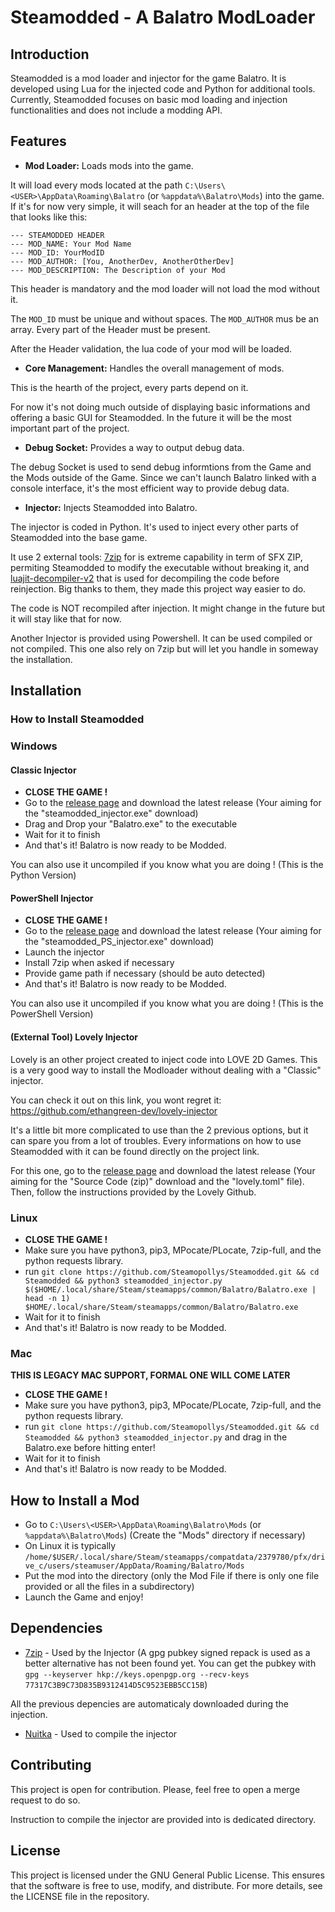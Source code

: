 # Steamodded - A Balatro ModLoader

## Introduction

Steamodded is a mod loader and injector for the game Balatro. It is developed using Lua for the injected code and Python for additional tools. Currently, Steamodded focuses on basic mod loading and injection functionalities and does not include a modding API.

## Features

- **Mod Loader:** Loads mods into the game.

It will load every mods located at the path `C:\Users\<USER>\AppData\Roaming\Balatro` (or `%appdata%\Balatro\Mods`) into the game.
If it's for now very simple, it will seach for an header at the top of the file that looks like this:

```text
--- STEAMODDED HEADER
--- MOD_NAME: Your Mod Name
--- MOD_ID: YourModID
--- MOD_AUTHOR: [You, AnotherDev, AnotherOtherDev]
--- MOD_DESCRIPTION: The Description of your Mod
```

This header is mandatory and the mod loader will not load the mod without it.

The `MOD_ID` must be unique and without spaces. The `MOD_AUTHOR` mus be an array. Every part of the Header must be present.

After the Header validation, the lua code of your mod will be loaded.

- **Core Management:** Handles the overall management of mods.

This is the hearth of the project, every parts depend on it.

For now it's not doing much outside of displaying basic informations and offering a basic GUI for Steamodded. In the future it will be the most important part of the project.

- **Debug Socket:** Provides a way to output debug data.

The debug Socket is used to send debug informtions from the Game and the Mods outside of the Game. Since we can't launch Balatro linked with a console interface, it's the most efficient way to provide debug data.

- **Injector:** Injects Steamodded into Balatro.

The injector is coded in Python. It's used to inject every other parts of Steamodded into the base game.

It use 2 external tools: [7zip](https://www.7-zip.org/) for is extreme capability in term of SFX ZIP, permiting Steamodded to modify the executable without breaking it, and [luajit-decompiler-v2](https://github.com/marsinator358/luajit-decompiler-v2) that is used for decompiling the code before reinjection. Big thanks to them, they made this project way easier to do.

The code is NOT recompiled after injection. It might change in the future but it will stay like that for now.

Another Injector is provided using Powershell. It can be used compiled or not compiled. This one also rely on 7zip but will let you handle in someway the installation.

## Installation

### How to Install Steamodded

### Windows

#### Classic Injector

- **CLOSE THE GAME !**
- Go to the [release page](https://github.com/Steamopollys/steamodded/releases) and download the latest release (Your aiming for the "steamodded_injector.exe" download)
- Drag and Drop your "Balatro.exe" to the executable
- Wait for it to finish
- And that's it! Balatro is now ready to be Modded.

You can also use it uncompiled if you know what you are doing ! (This is the Python Version)

#### PowerShell Injector

- **CLOSE THE GAME !**
- Go to the [release page](https://github.com/Steamopollys/steamodded/releases) and download the latest release (Your aiming for the "steamodded_PS_injector.exe" download)
- Launch the injector
- Install 7zip when asked if necessary
- Provide game path if necessary (should be auto detected)
- And that's it! Balatro is now ready to be Modded.

You can also use it uncompiled if you know what you are doing ! (This is the PowerShell Version)

#### (External Tool) Lovely Injector

Lovely is an other project created to inject code into LOVE 2D Games. This is a very good way to install the Modloader without dealing with a "Classic" injector.

You can check it out on this link, you wont regret it: https://github.com/ethangreen-dev/lovely-injector

It's a little bit more complicated to use than the 2 previous options, but it can spare you from a lot of troubles. Every informations on how to use Steamodded with it can be found directly on the project link.

For this one, go to the [release page](https://github.com/Steamopollys/steamodded/releases) and download the latest release (Your aiming for the "Source Code (zip)" download and the "lovely.toml" file). Then, follow the instructions provided by the Lovely Github.

### Linux

- **CLOSE THE GAME !**
- Make sure you have python3, pip3, MPocate/PLocate, 7zip-full, and the python requests library.
- run `git clone https://github.com/Steamopollys/Steamodded.git && cd Steamodded && python3 steamodded_injector.py $($HOME/.local/share/Steam/steamapps/common/Balatro/Balatro.exe | head -n 1) $HOME/.local/share/Steam/steamapps/common/Balatro/Balatro.exe`
- Wait for it to finish
- And that's it! Balatro is now ready to be Modded.

### Mac

**THIS IS LEGACY MAC SUPPORT, FORMAL ONE WILL COME LATER**

- **CLOSE THE GAME !**
- Make sure you have python3, pip3, MPocate/PLocate, 7zip-full, and the python requests library.
- run `git clone https://github.com/Steamopollys/Steamodded.git && cd Steamodded && python3 steamodded_injector.py` and drag in the Balatro.exe before hitting enter!
- Wait for it to finish
- And that's it! Balatro is now ready to be Modded.

## How to Install a Mod

- Go to `C:\Users\<USER>\AppData\Roaming\Balatro\Mods` (or `%appdata%\Balatro\Mods`) (Create the "Mods" directory if necessary)
- On Linux it is typically `/home/$USER/.local/share/Steam/steamapps/compatdata/2379780/pfx/drive_c/users/steamuser/AppData/Roaming/Balatro/Mods`
- Put the mod into the directory (only the Mod File if there is only one file provided or all the files in a subdirectory)
- Launch the Game and enjoy!

## Dependencies

- [7zip](https://www.7-zip.org/) - Used by the Injector (A gpg pubkey signed repack is used as a better alternative has not been found yet. You can get the pubkey with `gpg --keyserver hkp://keys.openpgp.org --recv-keys 77317C3B9C73D835B9312414D5C9523EBB5CC15B`)

All the previous depencies are automaticaly downloaded during the injection.

- [Nuitka](https://pypi.org/project/Nuitka/) - Used to compile the injector

## Contributing

This project is open for contribution. Please, feel free to open a merge request to do so.

Instruction to compile the injector are provided into is dedicated directory.

## License

This project is licensed under the GNU General Public License. This ensures that the software is free to use, modify, and distribute. For more details, see the LICENSE file in the repository.
